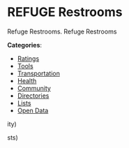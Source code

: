 # REFUGE Restrooms


Refuge Restrooms. Refuge Restrooms



**Categories**:
- [Ratings](https://github.com/apis-list/apis-list#ratings)
- [Tools](https://github.com/apis-list/apis-list#tools)
- [Transportation](https://github.com/apis-list/apis-list#transportation)
- [Health](https://github.com/apis-list/apis-list#health)
- [Community](https://github.com/apis-list/apis-list#community)
- [Directories](https://github.com/apis-list/apis-list#directories)
- [Lists](https://github.com/apis-list/apis-list#lists)
- [Open Data](https://github.com/apis-list/apis-list#open-data)



ity)



sts)



